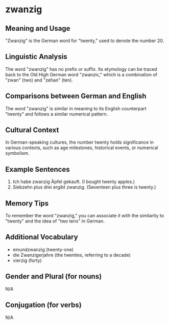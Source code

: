 # zwanzig
## Meaning and Usage
"Zwanzig" is the German word for "twenty," used to denote the number 20.

## Linguistic Analysis
The word "zwanzig" has no prefix or suffix. Its etymology can be traced back to the Old High German word "zwanzic," which is a combination of "zwan" (two) and "zehan" (ten).

## Comparisons between German and English
The word "zwanzig" is similar in meaning to its English counterpart "twenty" and follows a similar numerical pattern.

## Cultural Context
In German-speaking cultures, the number twenty holds significance in various contexts, such as age milestones, historical events, or numerical symbolism.

## Example Sentences
1. Ich habe zwanzig Äpfel gekauft. (I bought twenty apples.)
2. Siebzehn plus drei ergibt zwanzig. (Seventeen plus three is twenty.)

## Memory Tips
To remember the word "zwanzig," you can associate it with the similarity to "twenty" and the idea of "two tens" in German.

## Additional Vocabulary
- einundzwanzig (twenty-one)
- die Zwanzigerjahre (the twenties, referring to a decade)
- vierzig (forty)

## Gender and Plural (for nouns)
N/A

## Conjugation (for verbs)
N/A